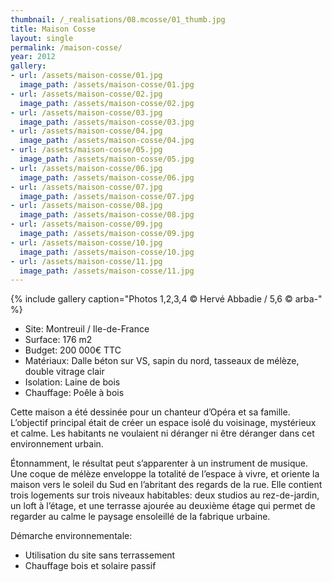 ```yaml
---
thumbnail: /_realisations/08.mcosse/01_thumb.jpg
title: Maison Cosse
layout: single
permalink: /maison-cosse/
year: 2012
gallery:
- url: /assets/maison-cosse/01.jpg
  image_path: /assets/maison-cosse/01.jpg
- url: /assets/maison-cosse/02.jpg
  image_path: /assets/maison-cosse/02.jpg
- url: /assets/maison-cosse/03.jpg
  image_path: /assets/maison-cosse/03.jpg
- url: /assets/maison-cosse/04.jpg
  image_path: /assets/maison-cosse/04.jpg
- url: /assets/maison-cosse/05.jpg
  image_path: /assets/maison-cosse/05.jpg
- url: /assets/maison-cosse/06.jpg
  image_path: /assets/maison-cosse/06.jpg
- url: /assets/maison-cosse/07.jpg
  image_path: /assets/maison-cosse/07.jpg
- url: /assets/maison-cosse/08.jpg
  image_path: /assets/maison-cosse/08.jpg
- url: /assets/maison-cosse/09.jpg
  image_path: /assets/maison-cosse/09.jpg
- url: /assets/maison-cosse/10.jpg
  image_path: /assets/maison-cosse/10.jpg
- url: /assets/maison-cosse/11.jpg
  image_path: /assets/maison-cosse/11.jpg
---
```



{% include gallery caption="Photos 1,2,3,4 © Hervé Abbadie / 5,6 © arba-" %}

  * Site: Montreuil / Ile-de-France
  * Surface: 176 m2
  * Budget: 200 000€ TTC
  * Matériaux: Dalle béton sur VS, sapin du nord, tasseaux de mélèze, double vitrage clair
  * Isolation: Laine de bois
  * Chauffage: Poêle à bois

Cette maison a été dessinée pour un chanteur d’Opéra et sa famille. L’objectif principal était de créer un espace isolé du voisinage, mystérieux et calme. Les habitants ne voulaient ni déranger ni être déranger dans cet environnement urbain.

Étonnamment, le	résultat peut s’apparenter à un instrument de musique.
Une coque de mélèze enveloppe la totalité de l’espace à vivre, et oriente la maison vers le soleil du Sud en l’abritant des regards de la rue.
Elle contient trois logements sur trois niveaux habitables: deux studios au rez-de-jardin, un loft à l’étage, et une terrasse ajourée au deuxième étage qui permet de regarder au calme le paysage ensoleillé de la fabrique urbaine.

Démarche environnementale:
  * Utilisation du site sans terrassement 
  * Chauffage bois et solaire passif

